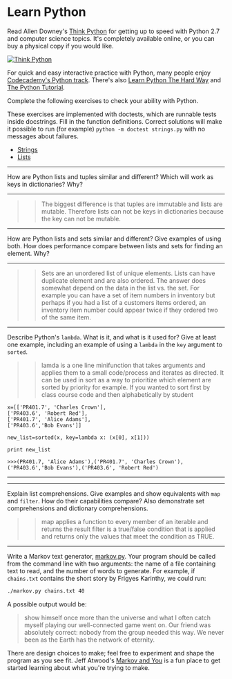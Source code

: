 # Learn Python

Read Allen Downey's [Think Python](http://www.greenteapress.com/thinkpython/) for getting up to speed with Python 2.7 and computer science topics. It's completely available online, or you can buy a physical copy if you would like.

[![Think Python](img/think_python.png)](http://www.greenteapress.com/thinkpython/)

For quick and easy interactive practice with Python, many people enjoy [Codecademy's Python track](http://www.codecademy.com/en/tracks/python). There's also [Learn Python The Hard Way](http://learnpythonthehardway.org/book/) and [The Python Tutorial](https://docs.python.org/2/tutorial/).

Complete the following exercises to check your ability with Python.

These exercises are implemented with doctests, which are runnable tests inside docstrings. Fill in the function definitions. Correct solutions will make it possible to run (for example) `python -m doctest strings.py` with no messages about failures.

 * [Strings](python/strings.py)
 * [Lists](python/lists.py)


---

How are Python lists and tuples similar and different? Which will work as keys in dictionaries? Why?

---
>>The biggest difference is that tuples are immutable and lists are mutable.  Therefore lists can not be keys in dictionaries because the key can not be mutable.

---

How are Python lists and sets similar and different? Give examples of using both. How does performance compare between lists and sets for finding an element. Why?

---
>>Sets are an unordered list of unique elements.  Lists can have duplicate element and are also ordered.  The answer does somewhat depend on the data in the list vs. the set.  For example you can have a set of item numbers in inventory but perhaps if you had a list of a customers items ordered, an inventory item number could appear twice if they ordered two of the same item.

---

Describe Python's `lambda`. What is it, and what is it used for? Give at least one example, including an example of using a `lambda` in the `key` argument to `sorted`.

>>lamda is a one line minifunction that takes arguments and applies them to a small code/process and iterates as directed.  It can be used in sort as a way to prioritize which element are sorted by priority for example.  If you wanted to sort first by class course code and then alphabetically by student<br>

    x=[['PR401.7', 'Charles Crown'],
    ['PR403.6', 'Robert Red'],
    ['PR401.7', 'Alice Adams'], 
    ['PR403.6','Bob Evans']]
    
    new_list=sorted(x, key=lambda x: (x[0], x[1]))
    
    print new_list

    >>>(PR401.7, 'Alice Adams'),('PR401.7', 'Charles Crown'),('PR403.6','Bob Evans'),('PR403.6', 'Robert Red')



---


---

Explain list comprehensions. Give examples and show equivalents with `map` and `filter`. How do their capabilities compare? Also demonstrate set comprehensions and dictionary comprehensions.

>>map applies a function to every member of an iterable and returns the result
>>filter is a true/false condition that is applied and returns only the values that meet the condition as TRUE.
---


Write a Markov text generator, [markov.py](python/markov.py). Your program should be called from the command line with two arguments: the name of a file containing text to read, and the number of words to generate. For example, if `chains.txt` contains the short story by Frigyes Karinthy, we could run:

```bash
./markov.py chains.txt 40
```

A possible output would be:

> show himself once more than the universe and what I often catch myself playing our well-connected game went on. Our friend was absolutely correct: nobody from the group needed this way. We never been as the Earth has the network of eternity.

There are design choices to make; feel free to experiment and shape the program as you see fit. Jeff Atwood's [Markov and You](http://blog.codinghorror.com/markov-and-you/) is a fun place to get started learning about what you're trying to make.
